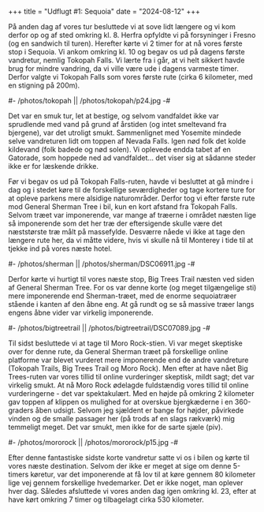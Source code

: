 +++
title = "Udflugt #1: Sequoia"
date = "2024-08-12"
+++


På anden dag af vores tur besluttede vi at sove lidt længere og vi kom derfor op og af sted omkring kl. 8. Herfra opfyldte vi på forsyninger i Fresno (og en sandwich til turen). Herefter kørte vi 2 timer for at nå vores første stop i Sequoia. Vi ankom omkring kl. 10 og begav os ud på dagens første vandretur, nemlig Tokopah Falls. Vi lærte fra i går, at vi helt sikkert havde brug for mindre vandring, da vi ville være ude i dagens varmeste timer. Derfor valgte vi Tokopah Falls som vores første rute (cirka 6 kilometer, med en stigning på 200m).

#- /photos/tokopah || /photos/tokopah/p24.jpg -#

Det var en smuk tur, let at bestige, og selvom vandfaldet ikke var sprudlende med vand på grund af årstiden (og intet smeltevand fra bjergene), var det utroligt smukt. Sammenlignet med Yosemite mindede selve vandreturen lidt om toppen af Nevada Falls. Igen nød folk det kolde kildevand (folk badede og nød solen). Vi oplevede endda tabet af en Gatorade, som hoppede ned ad vandfaldet... det viser sig at sådanne steder ikke er for læskende drikke.

Før vi begav os ud på Tokopah Falls-ruten, havde vi besluttet at gå mindre i dag og i stedet køre til de forskellige seværdigheder og tage kortere ture for at opleve parkens mere alsidige naturområder. Derfor tog vi efter første rute mod  General Sherman Tree i bil, kun en kort afstand fra Tokopah Falls. Selvom træet var imponerende, var mange af træerne i området næsten lige så imponerende som det her træ der eftersigende skulle være det næststørste træ målt på massefylde. Desværre nåede vi ikke at tage den længere rute her, da vi måtte videre, hvis vi skulle nå til Monterey i tide til at tjekke ind på vores næste hotel.

#- /photos/sherman || /photos/sherman/DSC06911.jpg -#

Derfor kørte vi hurtigt til vores næste stop, Big Trees Trail næsten ved siden af General Sherman Tree. For os var denne korte (og meget tilgængelige sti) mere imponerende end Sherman-træet, med de enorme sequoiatræer stående i kanten af den åbne eng. At gå rundt og se så massive træer langs engens åbne vider var virkelig imponerende.

#- /photos/bigtreetrail || /photos/bigtreetrail/DSC07089.jpg -#

Til sidst besluttede vi at tage til Moro Rock-stien. Vi var meget skeptiske over for denne rute, da General Sherman træet på forskellige online platforme var blevet vurderet mere imponerende end de andre vandreture (Tokopah Trails, Big Trees Trail og Moro Rock). Men efter at have nået Big Trees-ruten var vores tillid til online vurderinger skeptisk, mildt sagt; det var virkelig smukt. At nå Moro Rock ødelagde fuldstændig vores tillid til online vurderingerne - det var spektakulært. Med en højde på omkring 2 kilometer gav toppen af klippen os mulighed for at overskue bjergkæderne i en 360-graders åben udsigt. Selvom jeg sjældent er bange for højder, påvirkede vinden og de smalle passager her (på trods af en slags rækværk) mig temmeligt meget. Det var smukt, men ikke for de sarte sjæle (piv).

#- /photos/mororock || /photos/mororock/p15.jpg -#

Efter denne fantastiske sidste korte vandretur satte vi os i bilen og kørte til vores næste destination. Selvom der ikke er meget at sige om denne 5-timers køretur, var det imponerende at få lov til at køre gennem 80 kilometer lige vej gennem forskellige hvedemarker. Det er ikke noget, man oplever hver dag. Således afsluttede vi vores anden dag igen omkring kl. 23, efter at have kørt omkring 7 timer og tilbagelagt cirka 530 kilometer.
